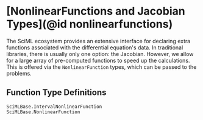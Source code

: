 # [NonlinearFunctions and Jacobian Types](@id nonlinearfunctions)

The SciML ecosystem provides an extensive interface for declaring extra functions
associated with the differential equation's data. In traditional libraries, there is usually
only one option: the Jacobian. However, we allow for a large array of pre-computed functions
to speed up the calculations. This is offered via the `NonlinearFunction` types, which can
be passed to the problems.

## Function Type Definitions

```@docs
SciMLBase.IntervalNonlinearFunction
SciMLBase.NonlinearFunction
```
